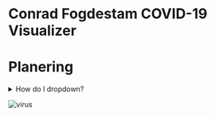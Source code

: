 # Conrad Fogdestam COVID-19 Visualizer

<h1>Planering</h1>
<details>
<summary>How do I dropdown?</summary>
<br>
![kokchun](https://user-images.githubusercontent.com/70263566/117467533-10dd8a00-af54-11eb-98b8-d56e452df00b.png)
</details>

![virus](https://user-images.githubusercontent.com/70263566/117461450-d96bdf00-af4d-11eb-914b-d9c40c8e964a.jpg)

